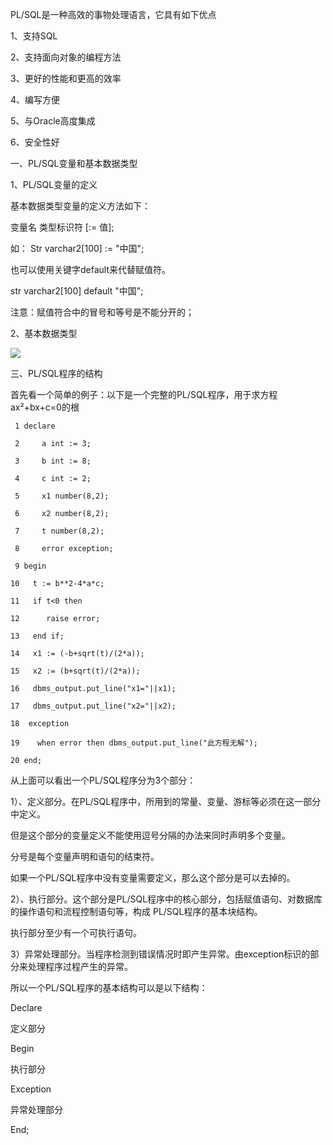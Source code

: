 PL/SQL是一种高效的事物处理语言，它具有如下优点

1、支持SQL

2、支持面向对象的编程方法

3、更好的性能和更高的效率

4、编写方便

5、与Oracle高度集成

6、安全性好

一、PL/SQL变量和基本数据类型

1、PL/SQL变量的定义

基本数据类型变量的定义方法如下：

变量名 类型标识符 [:= 值];

如： Str varchar2[100] := "中国";

也可以使用关键字default来代替赋值符。

str varchar2[100] default "中国";

注意：赋值符合中的冒号和等号是不能分开的；

2、基本数据类型

![](http://my.csdn.net/uploads/201205/01/1335878832_2669.jpg)

三、PL/SQL程序的结构

首先看一个简单的例子：以下是一个完整的PL/SQL程序，用于求方程ax²+bx+c=0的根

    
    
     1 declare
     2     a int := 3;
     3     b int := 8;
     4     c int := 2;
     5     x1 number(8,2);
     6     x2 number(8,2);
     7     t number(8,2);
     8     error exception;
     9 begin
    10   t := b**2-4*a*c;
    11   if t<0 then
    12      raise error;
    13   end if;
    14   x1 := (-b+sqrt(t)/(2*a));
    15   x2 := (b+sqrt(t)/(2*a));
    16   dbms_output.put_line("x1="||x1);
    17   dbms_output.put_line("x2="||x2);
    18  exception
    19    when error then dbms_output.put_line("此方程无解");
    20 end;

从上面可以看出一个PL/SQL程序分为3个部分：

1）、定义部分。在PL/SQL程序中，所用到的常量、变量、游标等必须在这一部分中定义。

但是这个部分的变量定义不能使用逗号分隔的办法来同时声明多个变量。

分号是每个变量声明和语句的结束符。

如果一个PL/SQL程序中没有变量需要定义，那么这个部分是可以去掉的。

2）、执行部分。这个部分是PL/SQL程序中的核心部分，包括赋值语句、对数据库的操作语句和流程控制语句等，构成 PL/SQL程序的基本块结构。

执行部分至少有一个可执行语句。

3）异常处理部分。当程序检测到错误情况时即产生异常。由exception标识的部分来处理程序过程产生的异常。

所以一个PL/SQL程序的基本结构可以是以下结构：

Declare

定义部分

Begin

执行部分

Exception

异常处理部分

End;

